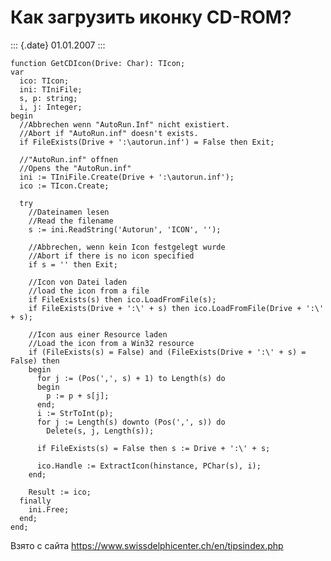 Как загрузить иконку CD-ROM?
============================

::: {.date}
01.01.2007
:::

    function GetCDIcon(Drive: Char): TIcon; 
    var 
      ico: TIcon; 
      ini: TIniFile; 
      s, p: string; 
      i, j: Integer; 
    begin 
      //Abbrechen wenn "AutoRun.Inf" nicht existiert. 
      //Abort if "AutoRun.inf" doesn't exists. 
      if FileExists(Drive + ':\autorun.inf') = False then Exit; 
     
      //"AutoRun.inf" offnen 
      //Opens the "AutoRun.inf" 
      ini := TIniFile.Create(Drive + ':\autorun.inf'); 
      ico := TIcon.Create; 
     
      try 
        //Dateinamen lesen 
        //Read the filename 
        s := ini.ReadString('Autorun', 'ICON', ''); 
     
        //Abbrechen, wenn kein Icon festgelegt wurde 
        //Abort if there is no icon specified 
        if s = '' then Exit; 
     
        //Icon von Datei laden 
        //load the icon from a file 
        if FileExists(s) then ico.LoadFromFile(s); 
        if FileExists(Drive + ':\' + s) then ico.LoadFromFile(Drive + ':\' + s); 
     
        //Icon aus einer Resource laden 
        //Load the icon from a Win32 resource 
        if (FileExists(s) = False) and (FileExists(Drive + ':\' + s) = False) then  
        begin 
          for j := (Pos(',', s) + 1) to Length(s) do  
          begin 
            p := p + s[j]; 
          end; 
          i := StrToInt(p); 
          for j := Length(s) downto (Pos(',', s)) do 
            Delete(s, j, Length(s)); 
     
          if FileExists(s) = False then s := Drive + ':\' + s; 
     
          ico.Handle := ExtractIcon(hinstance, PChar(s), i); 
        end; 
     
        Result := ico; 
      finally 
        ini.Free; 
      end; 
    end; 

Взято с сайта <https://www.swissdelphicenter.ch/en/tipsindex.php>
